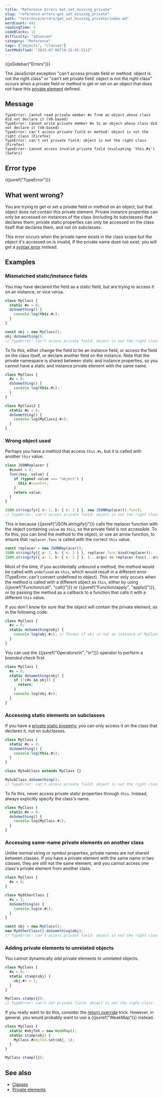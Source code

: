 ```yaml
---
title: "Reference Errors Get_set_missing_private"
slug: "reference-errors-get_set_missing_private"
path: "reference/errors/get_set_missing_private/index.md"
wordCount: 942
readingTime: 5
codeBlocks: 12
difficulty: "advanced"
category: "Reference"
tags: ["objects", "classes"]
lastModified: "2025-07-06T19:32:45.511Z"
---
```



{{jsSidebar("Errors")}}

The JavaScript exception "can't access private field or method: object is not the right class" or "can't set private field: object is not the right class" occurs when a private field or method is get or set on an object that does not have this [private element](/en-US/docs/Web/JavaScript/Reference/Classes/Private_elements) defined.

## Message

```plain
TypeError: Cannot read private member #x from an object whose class did not declare it (V8-based)
TypeError: Cannot write private member #x to an object whose class did not declare it (V8-based)
TypeError: can't access private field or method: object is not the right class (Firefox)
TypeError: can't set private field: object is not the right class (Firefox)
TypeError: Cannot access invalid private field (evaluating 'this.#x') (Safari)
```

## Error type

{{jsxref("TypeError")}}

## What went wrong?

You are trying to get or set a private field or method on an object, but that object does not contain this private element. Private instance properties can only be accessed on instances of the class (including its subclasses) that declares them; private static properties can only be accessed on the class itself that declares them, and not on subclasses.

This error occurs when the private name exists in the class scope but the object it's accessed on is invalid, If the private name does not exist, you will get a [syntax error](/en-US/docs/Web/JavaScript/Reference/Errors/Undeclared_private_field_or_method) instead.

## Examples

### Mismatched static/instance fields

You may have declared the field as a static field, but are trying to access it on an instance, or vice versa.

```js example-bad
class MyClass {
  static #x = 0;
  doSomething() {
    console.log(this.#x);
  }
}

const obj = new MyClass();
obj.doSomething();
// TypeError: can't access private field: object is not the right class
```

To fix this, either change the field to be an instance field, or access the field on the class itself, or declare another field on the instance. Note that the private namespace is shared between static and instance properties, so you cannot have a static and instance private element with the same name.

```js example-good
class MyClass {
  #x = 0;
  doSomething() {
    console.log(this.#x);
  }
}

class MyClass2 {
  static #x = 0;
  doSomething() {
    console.log(MyClass2.#x);
  }
}
```

### Wrong object used

Perhaps you have a method that access `this.#x`, but it is called with another `this` value.

```js example-bad
class JSONReplacer {
  #count = 0;
  func(key, value) {
    if (typeof value === "object") {
      this.#count++;
    }
    return value;
  }
}

JSON.stringify({ a: 1, b: { c: 2 } }, new JSONReplacer().func);
// TypeError: can't access private field: object is not the right class
```

This is because {{jsxref("JSON.stringify()")}} calls the replacer function with the object containing `value` as `this`, so the private field is not accessible. To fix this, you can bind the method to the object, or use an arrow function, to ensure that `replacer.func` is called with the correct `this` value.

```js example-good
const replacer = new JSONReplacer();
JSON.stringify({ a: 1, b: { c: 2 } }, replacer.func.bind(replacer));
JSON.stringify({ a: 1, b: { c: 2 } }, (...args) => replacer.func(...args));
```

Most of the time, if you accidentally unbound a method, the method would be called with `undefined` as `this`, which would result in a different error (TypeError: can't convert undefined to object). This error only occurs when the method is called with a different object as `this`, either by using {{jsxref("Function/call", "call()")}} or {{jsxref("Function/apply", "apply()")}}, or by passing the method as a callback to a function that calls it with a different `this` value.

If you don't know for sure that the object will contain the private element, as in the following code:

```js
class MyClass {
  #x = 0;
  static doSomething(obj) {
    console.log(obj.#x); // Throws if obj is not an instance of MyClass
  }
}
```

You can use the {{jsxref("Operators/in", "in")}} operator to perform a _branded check_ first.

```js
class MyClass {
  #x = 0;
  static doSomething(obj) {
    if (!(#x in obj)) {
      return;
    }
    console.log(obj.#x);
  }
}
```

### Accessing static elements on subclasses

If you have a [private static property](/en-US/docs/Web/JavaScript/Reference/Classes/Private_elements#private_static_fields), you can only access it on the class that declares it, not on subclasses.

```js example-bad
class MyClass {
  static #x = 0;
  doSomething() {
    console.log(this.#x);
  }
}

class MySubClass extends MyClass {}

MySubClass.doSomething();
// TypeError: can't access private field: object is not the right class
```

To fix this, never access private static properties through `this`. Instead, always explicitly specify the class's name.

```js example-good
class MyClass {
  static #x = 0;
  doSomething() {
    console.log(MyClass.#x);
  }
}
```

### Accessing same-name private elements on another class

Unlike normal string or symbol properties, private names are not shared between classes. If you have a private element with the same name in two classes, they are still not the same element, and you cannot access one class's private element from another class.

```js example-bad
class MyClass {
  #x = 0;
}

class MyOtherClass {
  #x = 1;
  doSomething(o) {
    console.log(o.#x);
  }
}

const obj = new MyClass();
new MyOtherClass().doSomething(obj);
// TypeError: can't access private field: object is not the right class
```

### Adding private elements to unrelated objects

You cannot dynamically _add_ private elements to unrelated objects.

```js example-bad
class MyClass {
  #x = 0;
  static stamp(obj) {
    obj.#x = 1;
  }
}

MyClass.stamp({});
// TypeError: can't set private field: object is not the right class
```

If you really want to do this, consider the [return override](/en-US/docs/Web/JavaScript/Reference/Classes/Private_elements#returning_overriding_object) trick. However, in general, you would probably want to use a {{jsxref("WeakMap")}} instead.

```js example-good
class MyClass {
  static #objToX = new WeakMap();
  static stamp(obj) {
    MyClass.#objToX.set(obj, 1);
  }
}

MyClass.stamp({});
```

## See also

- [Classes](/en-US/docs/Web/JavaScript/Reference/Classes)
- [Private elements](/en-US/docs/Web/JavaScript/Reference/Classes/Private_elements)
